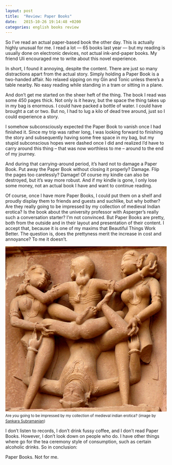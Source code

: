 ```yaml
---
layout: post
title:  "Review: Paper Books"
date:   2015-10-26 19:14:48 +0200
categories: english books review
---
```


So I’ve read an actual paper-based book the other day. This is actually highly unusual for me. I read a lot — 65 books last year — but my reading is usually done on electronic devices, not actual ink-and-paper books. My friend Uli encouraged me to write about this novel experience.

In short, I found it annoying, despite the content. There are just so many distractions apart from the actual story. Simply holding a Paper Book is a two-handed affair. No relaxed sipping on my Gin and Tonic unless there’s a table nearby. No easy reading while standing in a tram or sitting in a plane.

And don’t get me started on the sheer heft of the thing. The book I read was some 450 pages thick. Not only is it heavy, but the space the thing takes up in my bag is enormous. I could have packed a bottle of water. I could have brought a cat or two. But no, I had to lug a kilo of dead tree around, just so I could experience a story.

I somehow subconsciously expected the Paper Book to vanish once I had finished it. Since my trip was rather long, I was looking forward to finishing the story and subsequently having some free space in my bag, but my stupid subconscious hopes were dashed once I did and realized I’d have to carry around this thing – that was now worthless to me – around to the end of my journey.

And during that carrying-around period, it’s hard not to damage a Paper Book. Put away the Paper Book without closing it properly? Damage. Flip the pages too carelessly? Damage! Of course my kindle can also be destroyed, but it’s way more robust. And if my kindle is gone, I only lose some money, not an actual book I have and want to continue reading.

Of course, once I have more Paper Books, I could put them on a shelf and proudly display them to friends and guests and suchlike, but why bother? Are they really going to be impressed by my collection of medieval Indian erotica? Is the book about the university professor with Asperger’s really such a conversation starter? I’m not convinced. But Paper Books are pretty, both from the outside and in their layout and presentation of their content. I accept that, because it is one of my maxims that Beautiful Things Work Better. The question is, does the prettyness merit the increase in cost and annoyance? To me it doesn’t.

![image by Sankara Subramanian](/assets/3517531737_c6ae08bf2a_o.jpg)
<small>Are *you* going to be impressed by my collection of medieval indian erotica? (image by [Sankara Subramanian](https://www.flickr.com/photos/sankaracs/3517531737/in/photolist-6mQgCV-5KtNZu))</small>

I don’t listen to records, I don’t drink fussy coffee, and I don’t read Paper Books. However, I don’t look down on people who do. I have other things where go for the tea ceremony style of consumption, such as certain alcoholic drinks. So in conclusion: 

Paper Books. Not for me.
